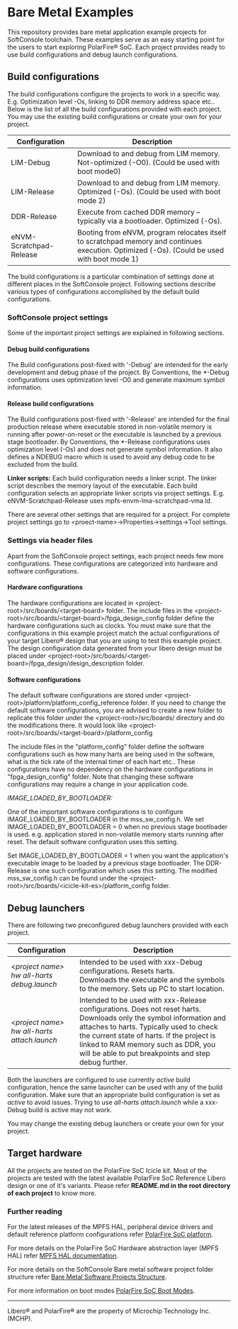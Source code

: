 # Bare Metal Examples
This repository provides bare metal application example projects for SoftConsole toolchain.
These examples serve as an easy starting point for the users to start exploring PolarFire&reg; SoC.
Each project provides ready to use build configurations and debug launch configurations.

## Build configurations
The build configurations configure the projects to work in a specific way. E.g. Optimization level -Os, linking to DDR memory address space etc..
Below is the list of all the build configurations provided with each project. You may use the existing build configurations or create your own for your project.

|Configuration              | Description                                                                                                |
|------------------------- | ---------------------------------------------------------------------------------------------------------- |
|LIM-Debug                  | Download to and debug from LIM memory. Not-optimized (-O0). (Could be used with boot mode0)                 |
|LIM-Release                | Download to and debug from LIM memory. Optimized (-Os). (Could be used with boot mode 2)                   |
|DDR-Release                | Execute from cached DDR memory – typically via a bootloader. Optimized (-Os).                              |
|eNVM-Scratchpad-Release    | Booting from eNVM, program relocates itself to scratchpad memory and continues execution. Optimized (-Os). (Could be used with boot mode 1)|

The build configurations is a particular combination of settings done at different places in the SoftConsole project.
Following sections describe various types of configurations accomplished by the default build configurations.

### SoftConsole project settings
Some of the important project settings are explained in following sections.

#### Debug build configurations
The Build configurations post-fixed with '-Debug' are intended for the early development and debug phase of the project. By Conventions, the *-Debug configurations uses optimization level -O0 and generate maximum symbol information.

#### Release build configurations
The Build configurations post-fixed with '-Release' are intended for the final production release where executable stored in non-volatile memory is running after power-on-reset or the executable is launched by a previous stage bootloader. By Conventions, the *-Release configurations uses optimization level (-Os) and does not generate symbol information. It also defines a NDEBUG macro which is used to avoid any debug
code to be excluded from the build.

**Linker scripts:** Each build configuration needs a linker script. The linker script describes the memory layout of the executable. Each build configuration selects an appropriate linker scripts via project settings. E.g. eNVM-Scratchpad-Release uses mpfs-envm-lma-scratchpad-vma.ld.

There are several other settings that are required for a project. For complete project settings go to \<proect-name>->Properties->settings->Tool settings.

### Settings via header files
Apart from the SoftConsole project settings, each project needs few more configurations. These configurations are categorized into hardware and software configurations.

#### Hardware configurations
The hardware configurations are located in \<project-root>/src/boards/\<target-board> folder. The include files in the \<project-root>/src/boards/\<target-board>/fpga_design_config folder define the hardware configurations such as clocks. You must make sure that the configurations in this example project match the actual configurations of your target Libero&reg; design that you are using to test this example project. The design configuration data generated from your libero design must be placed under \<project-root>/src/boards/\<target-board>/fpga_design/design_description folder.

#### Software configurations
The default software configurations are stored under \<project-root>/platform/platform_config_reference folder. If you need to change the default software configurations, you are advised to create a new folder to replicate this folder under the \<project-root>/src/boards/ directory and do the modifications there. It would look like \<project-root>/src/boards/\<target-board>/platform_config

The include files in the "platform_config" folder define the software configurations such as how many harts are being used in the software, what is the tick rate of the internal timer of each hart etc.. These configurations have no dependency on the hardware configurations in "fpga_design_config" folder. Note that changing these software configurations may require a change in your application code.

*IMAGE_LOADED_BY_BOOTLOADER:*

One of the important software configurations is to configure IMAGE_LOADED_BY_BOOTLOADER in the mss_sw_config.h. We set IMAGE_LOADED_BY_BOOTLOADER = 0 when no previous stage bootloader is used. e.g. application stored in non-volatile memory starts running after reset. The default software configuration uses this setting.

Set IMAGE_LOADED_BY_BOOTLOADER = 1 when you want the application's executable image to be loaded by a previous stage bootloader. The DDR-Release is one such configuration which uses this setting. The modified mss_sw_config.h can be found  under the \<project-root>/src/boards/\<icicle-kit-es>/platform_config folder.

## Debug launchers
There are following two preconfigured debug launchers provided with each project.

|Configuration              | Description                                                                                                |
|---------------------------|------------------------------------------------------------------------------------------------------------|
|_\<project name> hw all-harts debug.launch_ | Intended to be used with xxx-Debug configurations. Resets harts.<br> Downloads the executable and the symbols to the memory. Sets up PC to start location. |
|_\<project name> hw all-harts attach.launch_ | Intended to be used with xxx-Release configurations. Does not reset harts. <br> Downloads only the symbol information and attaches to harts. Typically used to check the current state of harts. If the project is linked to RAM memory such as DDR, you will be able to put breakpoints and step debug further.                   |

Both the launchers are configured to use currently _active_ build configuration, hence the same launcher can be used with any of the build configuration. Make sure that an appropriate build configuration is set as _active_ to avoid issues. Trying to use _all-harts attach.launch_ while a xxx-Debug build is active may not work.

You may change the existing debug launchers or create your own for your project.

## Target hardware
All the projects are tested on the PolarFire SoC Icicle kit. Most of the projects are tested with the latest available PolarFire SoC Reference Libero design or one of it's variants. Please refer **README.md in the root directory of each project** to know more.

### Further reading
For the latest releases of the MPFS HAL, peripheral device drivers and default reference platform configurations refer [PolarFire SoC platform](https://github.com/polarfire-soc/platform).

For more details on the PolarFire SoC Hardware abstraction layer (MPFS HAL) refer [MPFS HAL documentation](https://github.com/polarfire-soc/polarfire-soc-documentation/bare-metal-documentation).

For more details on the SoftConsole Bare metal software project folder structure refer [Bare Metal Software Projects Structure](https://github.com/polarfire-soc/polarfire-soc-documentation/bare-metal-documentation).

For more information on boot modes [PolarFire SoC Boot Modes](https://github.com/polarfire-soc/polarfire-soc-documentation/blob/master/fundamentals/boot-modes/boot-modes-fundamentals.md).

___
Libero&reg; and PolarFire&reg; are the property of Microchip Technology Inc. (MCHP).
